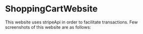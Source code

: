 # ShoppingCartWebsite
This website uses stripeApi in order to facilitate transactions.
Few screenshots of this website are as follows:
